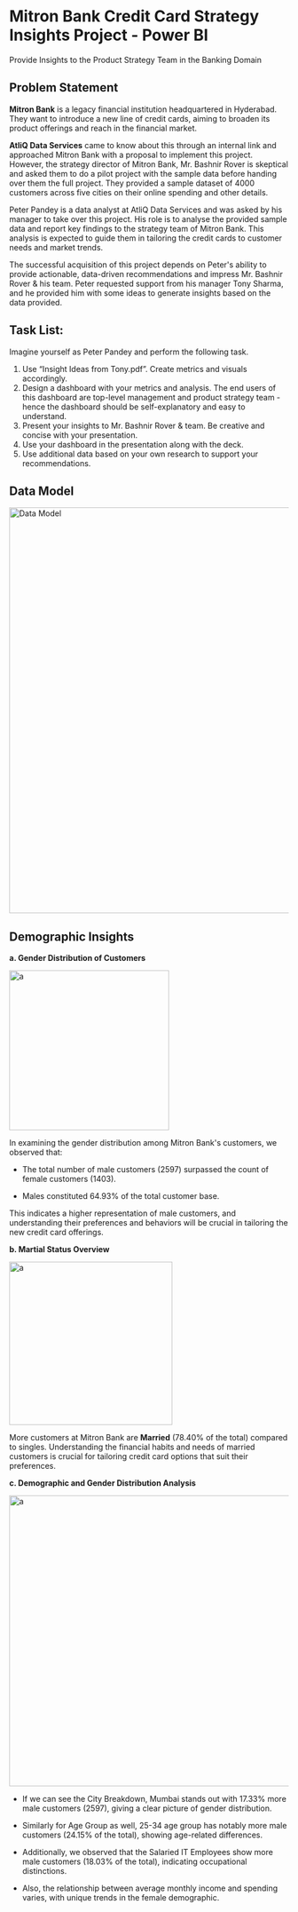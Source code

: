 # Mitron Bank Credit Card Strategy Insights Project - Power BI
Provide Insights to the Product Strategy Team in the Banking Domain

## Problem Statement
**Mitron Bank** is a legacy financial institution headquartered in Hyderabad. They want to introduce a new line of credit cards, aiming to broaden its product offerings and reach in the financial market. 

**AtliQ Data Services** came to know about this through an internal link and approached Mitron Bank with a proposal to implement this project. However, the strategy director of Mitron Bank, Mr. Bashnir Rover is skeptical and asked them to do a pilot project with the sample data before handing over them the full project. They provided a sample dataset of 4000 customers across five cities on their online spending and other details. 

Peter Pandey is a data analyst at AtliQ Data Services and was asked by his manager to take over this project. His role is to analyse the provided sample data and report key findings to the strategy team of Mitron Bank. This analysis is expected to guide them in tailoring the credit cards to customer needs and market trends. 

The successful acquisition of this project depends on Peter's ability to provide actionable, data-driven recommendations and impress Mr. Bashnir Rover & his team. Peter requested support from his manager Tony Sharma, and he provided him with some ideas to generate insights based on the data provided. 

## Task List:
Imagine yourself as Peter Pandey and perform the following task.

1. Use “Insight Ideas from Tony.pdf”. Create metrics and visuals accordingly.
2. Design a dashboard with your metrics and analysis. The end users of this dashboard are top-level management and product strategy team - hence the dashboard should be self-explanatory and easy to understand.
3. Present your insights to Mr. Bashnir Rover & team. Be creative and concise with your presentation.
4. Use your dashboard in the presentation along with the deck.
5. Use additional data based on your own research to support your recommendations.

## Data Model
<img width="731" alt="Data Model" src="https://github.com/ayushi1206agrawal/Mitron_Bank_Credit_Card_Strategy_Dashboard/assets/157209150/d6a92661-bf01-4606-b564-999e52a6f0a8">

## Demographic Insights

**a. Gender Distribution of Customers**

<img width="288" alt="a" src="https://github.com/ayushi1206agrawal/Mitron_Bank_Credit_Card_Strategy_Dashboard/assets/157209150/8f220de9-3d74-447e-bc4f-261431baa536">

In examining the gender distribution among Mitron Bank's customers, we observed that:

* The total number of male customers (2597) surpassed the count of female customers (1403).

* Males constituted 64.93% of the total customer base.

This indicates a higher representation of male customers, and understanding their preferences and behaviors will be crucial in tailoring the new credit card offerings.

**b. Martial Status Overview**

<img width="294" alt="a" src="https://github.com/ayushi1206agrawal/Mitron_Bank_Credit_Card_Strategy_Dashboard/assets/157209150/0b8364cd-a5ce-4eda-affd-0bbbd30341b1">

More customers at Mitron Bank are **Married** (78.40% of the total) compared to singles. Understanding the financial habits and needs of married customers is crucial for tailoring credit card options that suit their preferences.

**c. Demographic and Gender Distribution Analysis**

<img width="524" alt="a" src="https://github.com/ayushi1206agrawal/Mitron_Bank_Credit_Card_Strategy_Dashboard/assets/157209150/39bed1c5-0d4d-4816-9e43-e787c0f17f7a">

* If we can see the City Breakdown, Mumbai stands out with 17.33% more male customers (2597), giving a clear picture of gender distribution.

* Similarly for Age Group as well, 25-34 age group has notably more male customers (24.15% of the total), showing age-related differences.

* Additionally, we observed that the  Salaried IT Employees show more male customers (18.03% of the total), indicating occupational distinctions.

* Also, the relationship between average monthly income and spending varies, with unique trends in the female demographic.




















